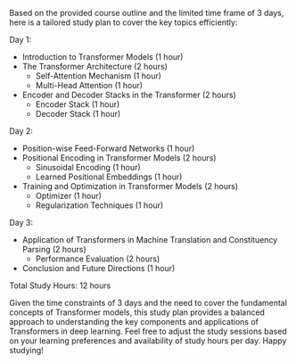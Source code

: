 Based on the provided course outline and the limited time frame of 3 days, here is a tailored study plan to cover the key topics efficiently:

Day 1:
- Introduction to Transformer Models (1 hour)
- The Transformer Architecture (2 hours)
  - Self-Attention Mechanism (1 hour)
  - Multi-Head Attention (1 hour)
- Encoder and Decoder Stacks in the Transformer (2 hours)
  - Encoder Stack (1 hour)
  - Decoder Stack (1 hour)

Day 2:
- Position-wise Feed-Forward Networks (1 hour)
- Positional Encoding in Transformer Models (2 hours)
  - Sinusoidal Encoding (1 hour)
  - Learned Positional Embeddings (1 hour)
- Training and Optimization in Transformer Models (2 hours)
  - Optimizer (1 hour)
  - Regularization Techniques (1 hour)

Day 3:
- Application of Transformers in Machine Translation and Constituency Parsing (2 hours)
  - Performance Evaluation (2 hours)
- Conclusion and Future Directions (1 hour)

Total Study Hours: 12 hours

Given the time constraints of 3 days and the need to cover the fundamental concepts of Transformer models, this study plan provides a balanced approach to understanding the key components and applications of Transformers in deep learning. Feel free to adjust the study sessions based on your learning preferences and availability of study hours per day. Happy studying!